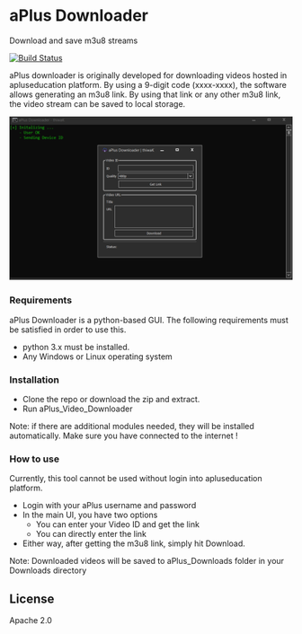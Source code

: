 # aPlus Downloader
Download and save m3u8 streams

[![Build Status](https://travis-ci.org/joemccann/dillinger.svg?branch=master)](https://travis-ci.org/joemccann/dillinger)

aPlus downloader is originally developed for downloading videos hosted in apluseducation platform. By using a 9-digit code (xxxx-xxxx), the software allows generating an m3u8 link. By using that link or any other m3u8 link, the video stream can be saved to local storage.

![](https://raw.githubusercontent.com/thiwaK/m3u8_downloader/master/screenshot/2.png)


### Requirements 

aPlus Downloader is a python-based GUI. The following requirements must be satisfied in order to use this.

* python 3.x must be installed.
* Any Windows or Linux operating system


### Installation

* Clone the repo or download the zip and extract.
* Run aPlus_Video_Downloader

Note: if there are additional modules needed, they will be installed automatically. Make sure you have connected to the internet !


### How to use

Currently, this tool cannot be used without login into apluseducation platform.

* Login with your aPlus username and password
* In the main UI, you have two options
   - You can enter your Video ID and get the link
   - You can directly enter the link
* Either way, after getting the m3u8 link, simply hit Download.

Note: Downloaded videos will be saved to aPlus_Downloads folder in your Downloads directory


## License

Apache 2.0